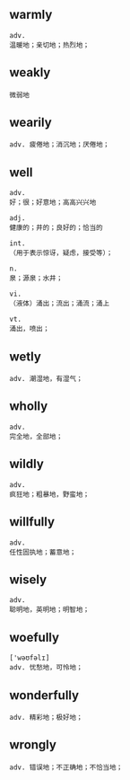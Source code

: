 ## warmly
```
adv.
温暖地；亲切地；热烈地；
```

## weakly
```
微弱地
```

## wearily
```
adv. 疲倦地；消沉地；厌倦地；
```

## well
```
adv.
好；很；好意地；高高兴兴地

adj.
健康的；井的；良好的；恰当的

int.
（用于表示惊讶，疑虑，接受等）；

n.
泉；源泉；水井；

vi.
（液体）涌出；流出；涌流；涌上

vt.
涌出，喷出；
```

## wetly
```
adv. 潮湿地，有湿气；
```

## wholly
```
adv.
完全地，全部地；
```

## wildly
```
adv.
疯狂地；粗暴地，野蛮地；
```

## willfully
```
adv.
任性固执地；蓄意地；
```

## wisely
```
adv.
聪明地，英明地；明智地；
```

## woefully
```
['wəʊfəlɪ]
adv. 忧愁地，可怜地；
```

## wonderfully
```
adv. 精彩地；极好地；
```

## wrongly
```
adv. 错误地；不正确地；不恰当地；
```